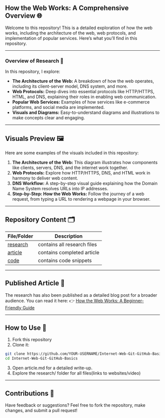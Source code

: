 ## How the Web Works: A Comprehensive Overview 🌐

 Welcome to this repository! This is a detailed exploration of how the web works, including the architecture of the web, web protocols, and implementation of popular services. Here’s what you’ll find in this repository.

---

### Overview of Research 📖
In this repository, I explore:  
* **The Architecture of the Web:** A breakdown of how the web operates, including its client-server model, DNS system, and more.
* **Web Protocols:** Deep dives into essential protocols like HTTP/HTTPS, HTML, and DNS, explaining their roles in enabling web communication.
* **Popular Web Services:** Examples of how services like e-commerce platforms, and social media are implemented.
* **Visuals and Diagrams:** Easy-to-understand diagrams and illustrations to make concepts clear and engaging.

---
## Visuals Preview 🖼️
Here are some examples of the visuals included in this repository:
1. **The Architecture of the Web:** This diagram illustrates how components like clients, servers, DNS, and the internet work together.
2. **Web Protocols:** Explore how HTTP/HTTPS, DNS, and HTML work in harmony to deliver web content.
3. **DNS Workflow:**
A step-by-step visual guide explaining how the Domain Name System resolves URLs into IP addresses.
4. **Step-by-Step: How the Web Works:**
Follow the journey of a web request, from typing a URL to rendering a webpage in your browser.

----
## Repository Content 🗂️
|File/Folder|Description                |
|-----------|-----------                |
|[research](research/) |contains all research files|
|[article](article/) | contains completed article|
|[code](code/)    | contains code snippets    |          
----
## Published Article 📝
The research has also been published as a detailed blog post for a broader audience. You can read it here: 👉 [How the Web Works: A Beginner-Friendly Guide](https://medium.com/@testimonyayesa/how-the-web-works-and-web-protocols-a-journey-through-the-internets-architecture-5bf532ab0e9d)

---
## How to Use 🚀
1. Fork this repository
2. Clone it:
``` bash
git clone https://github.com/YOUR-USERNAME/Internet-Web-Git-GitHub-Basics.git
cd Internet-Web-Git-GitHub-Basics

```
3. Open article.md for a detailed write-up.
4. Explore the research/ folder for all files(links to websites/video)

----
## Contributions 🤝
Have feedback or suggestions? Feel free to fork the repository, make changes, and submit a pull request!
